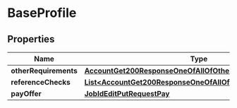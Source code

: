 

# BaseProfile


## Properties

| Name | Type | Description | Notes |
|------------ | ------------- | ------------- | -------------|
|**otherRequirements** | [**AccountGet200ResponseOneOfAllOfOtherRequirements**](AccountGet200ResponseOneOfAllOfOtherRequirements.md) |  |  [optional] |
|**referenceChecks** | [**List&lt;AccountGet200ResponseOneOfAllOfReferenceChecksInner&gt;**](AccountGet200ResponseOneOfAllOfReferenceChecksInner.md) |  |  [optional] |
|**payOffer** | [**JobIdEditPutRequestPay**](JobIdEditPutRequestPay.md) |  |  [optional] |



